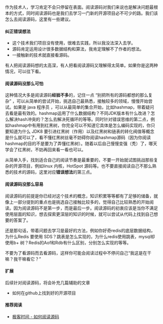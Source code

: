 作为技术人，学习肯定不会只停留在表面。阅读源码对我们来说也是解决问题最根本的方式，同时阅读源码也是我们去学习一门新的开源项目必不可少的路。我们该怎么去阅读源码，这里有一些建议。



#### 纠正错误想法

- 这个技术我们项目没有使用，很难去实践，所以我没法深入去学。
- 源码肯定运用设计很多数据结构和算法，我肯定理解不了作者的想法。
- 一接触新的技术就直接看源码。

有人把阅读源码想的太高深，有人把看阅读源码又理解得太简单。如果你是这两种情况，可以往下看。



#### 阅读源码没那么可怕

这种情况大多是阅读源码**经验不多**的，记住一点 “别把所有的源码都想的那么复杂” ，可以从简单的尝试开始，挑选自己最熟悉，接触较多的领域，慢慢开始尝试。如果是 java 程序员 ，可以从最简单的集合开始，比如hashmap，带着疑问去看是最有效的。hashmap运用了什么数据结构？不同JDK版本有什么改进？怎么解决hash冲突的？怎么去解决死循环的等等。同时针对错误思维的第二点，例如hashmap中有用到红黑树，你完全可以不知道它具体是怎么编码实现的，你只要知道为什么 JDK8 要引进红黑树（作用）以及红黑树和链表的转化阀值等概念是什么就可以了，看不懂红黑树丝毫不妨碍你阅读hashmap源码（因为你阅读hashmap的目的不是要为了弄懂红黑树）。随着以后自己慢慢变强（秃）了，哪天学会了红黑树，不妨再回来看一看也可以。

从简单入手，找到适合自己的阅读节奏是最重要的，不要一开始就试图挑战那些复杂的开源项目，例如linux 内核，HotSpot 源码等。也不要直接阅读自己不那么熟悉的技术的源码，这里对应**错误想法**的第三点。



#### 阅读源码没那么容易

阅读源码的前提是你已经对这个技术的概念，知识积累等等都有了足够的储备，就像上一部分提到的重点也是挑选自己接触比较多的，觉得自己比较熟悉的开始阅读。因为阅读源码不是第一步，而是最后一步。阅读源码的初衷应该是当你不满足使用层面的知识，想去探索更深层的知识的时候，就可以尝试从代码上找到自己想要的答案了。

还是那句话，带着问题去学习是最好的方法，例如你好奇redis的底层数据结构，为什么Redis 要使用 SDS？跳表是怎么实现的，为什么redis使用跳表，mysql却使用b+ 树？Redis的Aof和Rdb有什么区别，分别怎么实现的等等。

不要为了看源码而去看源码，这样你可能会阅读过程中不停问自己“我这是在干嘛？我干嘛看它？”



#### 扩展

后续针对阅读源码，将会补充几篇辅助的文章

- 如何在github上找到好的开源项目



#### 推荐阅读

- [极客时间 - 如何阅读源码](https://time.geekbang.org/column/article/186778)

